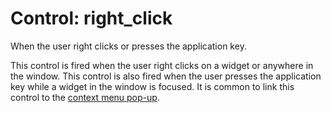 # Control: right_click

When the user right clicks or presses the application key.

This control is fired when the user right clicks on a widget
or anywhere in the window.  This control is also fired when
the user presses the application key while a widget in the window
is focused.  It is common to link this control to the
[context menu pop-up](../layout/tag/context.md).

